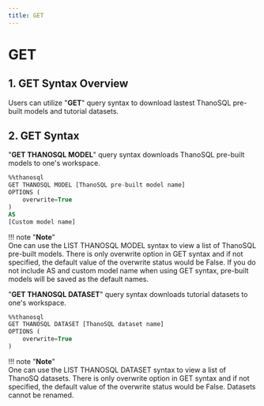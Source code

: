 ```yaml
---
title: GET
---
```


# __GET__

## __1. GET Syntax Overview__

Users can utilize "__GET__" query syntax to download lastest ThanoSQL pre-built models and tutorial datasets. 


## __2. GET Syntax__

"__GET THANOSQL MODEL__" query syntax downloads ThanoSQL pre-built models to one's workspace. 

```sql
%%thanosql
GET THANOSQL MODEL [ThanoSQL pre-built model name] 
OPTIONS (
    overwrite=True
) 
AS 
[Custom model name]
```

!!! note "__Note__"    
    One can use the LIST THANOSQL MODEL syntax to view a list of ThanoSQL pre-built models. There is only overwrite option in GET syntax and if not specified, the default value of the overwrite status would be False. If you do not include AS and custom model name when using GET syntax, pre-built models will be saved as the default names. 


"__GET THANOSQL DATASET__" query syntax downloads tutorial datasets to one's workspace. 

```sql
%%thanosql
GET THANOSQL DATASET [ThanoSQL dataset name]
OPTIONS (
    overwrite=True 
)
```

!!! note "__Note__"    
    One can use the LIST THANOSQL DATASET syntax to view a list of ThanoSQ datasets. There is only overwrite option in GET syntax and if not specified, the default value of the overwrite status would be False. Datasets cannot be renamed. 

